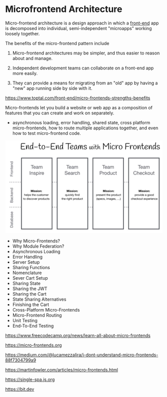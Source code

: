 # Microfrontend Architecture

Micro-frontend architecture is a design approach in which a [front-end](https://www.toptal.com/front-end) app is decomposed into individual, semi-independent "microapps" working loosely together.

The benefits of the micro-frontend pattern include

1. Micro-frontend architectures may be simpler, and thus easier to reason about and manage.

2. Independent development teams can collaborate on a front-end app more easily.

3. They can provide a means for migrating from an "old" app by having a "new" app running side by side with it.

<https://www.toptal.com/front-end/micro-frontends-strengths-benefits>

Micro-frontends let you build a website or web app as a composition of features that you can create and work on separately.

- asynchronous loading, error handling, shared state, cross platform micro-frontends, how to route multiple applications together, and even how to test micro-frontend code.

![image](media/Microfrontend-Architecture-image1.jpeg)

- Why Micro-Frontends?
- Why Module Federation?
- Asynchronous Loading
- Error Handling
- Server Setup
- Sharing Functions
- Nomenclature
- Sever Cart Setup
- Sharing State
- Sharing the JWT
- Sharing the Cart
- State Sharing Alternatives
- Finishing the Cart
- Cross-Platform Micro-Frontends
- Micro-Frontend Routing
- Unit Testing
- End-To-End Testing

<https://www.freecodecamp.org/news/learn-all-about-micro-frontends>

<https://micro-frontends.org>

<https://medium.com/@lucamezzalira/i-dont-understand-micro-frontends-88f7304799a9>

<https://martinfowler.com/articles/micro-frontends.html>

<https://single-spa.js.org>

<https://bit.dev>
